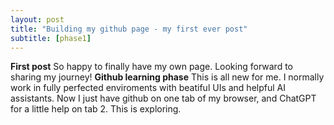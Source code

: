 ```yaml
---
layout: post
title: "Building my github page - my first ever post"
subtitle: [phase1]
---
```

**First post** So happy to finally have my own page. Looking forward to sharing my journey!
**Github learning phase** This is all new for me. I normally work in fully perfected enviroments with beatiful UIs and helpful AI assistants. Now I just have github on one tab of my browser, and ChatGPT for a little help on tab 2. This is exploring.
